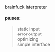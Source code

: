 brainfuck interpreter
#### pluses:

> static input <br />
> error output <br />
> optimizing <br />
> simple interface <br />
